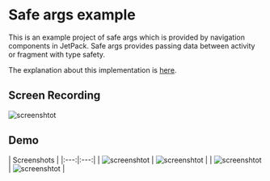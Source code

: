 # Safe args example
This is an example project of safe args which is provided by navigation components in JetPack.
Safe args provides passing data between activity or fragment with type safety.

The explanation about this implementation is [here]().

## Screen Recording

![screenshtot](https://github.com/codemaker2015/tflite-object-classification-demo/blob/master/demo/demo.gif)

## Demo

| Screenshots |
|:---:|:---:|
| ![screenshtot](https://github.com/codemaker2015/tflite-object-classification-demo/blob/master/demo/Screenshot1.jpg) | ![screenshtot](https://github.com/codemaker2015/tflite-object-classification-demo/blob/master/demo/Screenshot2.jpg) |
| ![screenshtot](https://github.com/codemaker2015/tflite-object-classification-demo/blob/master/demo/Screenshot3.jpg) | ![screenshtot](https://github.com/codemaker2015/tflite-object-classification-demo/blob/master/demo/Screenshot4.jpg) |

